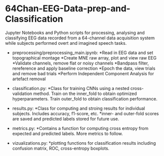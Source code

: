 # 64Chan-EEG-Data-prep-and-Classification
Jupyter Notebooks and Python scripts for processing, analysing and classifying EEG data recorded from a 64-channel data acquisition system while subjects performed overt and imagined speech tasks.

- preprocessing/preprocessing_main.ipynb: *Read in EEG data and set topographical montage 
                                          *Create MNE raw array, plot and view raw EEG
                                          *Validate channels, remove flat or noisy channels
                                          *Bandpass filter, rereference and apply baseline correction
                                          *Epoch the data, view trials and remove bad trials
                                          *Perform Independent Component Analysis for artefact removal
                                          
- classification.py: *Class for training CNNs using a nested cross-validation method. Train on the inner_fold to obtain
optimized hyperparameters. Train outer_fold to obtain classification performance.

- results.py: *Class for computing and stroing results for individual subjects. Includes accuracy, f1-score, etc. *inner- and outer-fold scores are saved and predicted labels stored for future use.

- metrics.py: *Contains a function for computing cross entropy from expected and predicted labels. More metrics to follow.

- vizualizations.py: *plotting functions for classification results including confusion matrix, ROC, cross-entropy boxplots.
